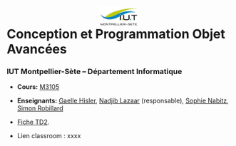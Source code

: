 # <img src="ressources/logo.jpeg" width="17%" style="margin:auto;display:block;"/> Conception et Programmation Objet Avancées 
### IUT Montpellier-Sète – Département Informatique
* **Cours:** [M3105](https://github.com/IUTInfoMontpSete-M3105/Ressources)
* **Enseignants:** [Gaelle Hisler](mailto:gaelle.Hisler@umontpellier.fr), [Nadjib Lazaar](mailto:nadjib.lazaar@umontpellier.fr) (responsable), [Sophie Nabitz](mailto:sophie.nabitz@univ-avignon.fr), [Simon Robillard](mailto:simon.robillard@umontpellier.fr) 
* [Fiche TD2](TD2.pdf).

* Lien classroom : xxxx

